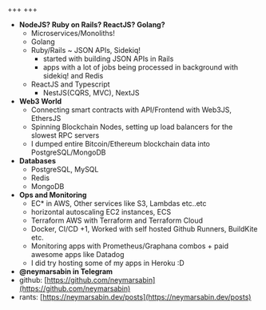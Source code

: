 +++
+++
- **NodeJS? Ruby on Rails? ReactJS? Golang?**
  - Microservices/Monoliths! 
  - Golang 
  - Ruby/Rails ~ JSON APIs, Sidekiq!
    - started with building JSON APIs in Rails 
    - apps with a lot of jobs being processed in background with sidekiq! and Redis
  - ReactJS and Typescript
    - NestJS(CQRS, MVC), NextJS
- **Web3 World**
  - Connecting smart contracts with API/Frontend with Web3JS, EthersJS
  - Spinning Blockchain Nodes, setting up load balancers for the slowest RPC servers
  - I dumped entire Bitcoin/Ethereum blockchain data into PostgreSQL/MongoDB
- **Databases**
  - PostgreSQL, MySQL 
  - Redis
  - MongoDB
- **Ops and Monitoring**
  - EC* in AWS, Other services like S3, Lambdas etc..etc
  - horizontal autoscaling EC2 instances, ECS
  - Terraform AWS with Terraform and Terraform Cloud
  - Docker, CI/CD +1, Worked with self hosted Github Runners, BuildKite etc.
  - Monitoring apps with Prometheus/Graphana combos + paid awesome apps like Datadog
  - I did try hosting some of my apps in Heroku :D
- **@neymarsabin in Telegram**
- github: [https://github.com/neymarsabin](https://github.com/neymarsabin)
- rants: [https://neymarsabin.dev/posts](https://neymarsabin.dev/posts)
<!--more-->
